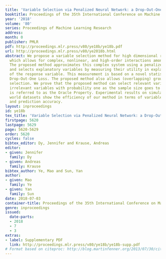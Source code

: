```yaml
---
title: 'Variable Selection via Penalized Neural Network: a Drop-Out-One Loss Approach'
booktitle: Proceedings of the 35th International Conference on Machine Learning
year: '2018'
volume: '80'
series: Proceedings of Machine Learning Research
address: 
month: 0
publisher: PMLR
pdf: http://proceedings.mlr.press/v80/ye18b/ye18b.pdf
url: http://proceedings.mlr.press/v80/ye2018b.html
abstract: We propose a variable selection method for high dimensional regression models,
  which allows for complex, nonlinear, and high-order interactions among variables.
  The proposed method approximates this complex system using a penalized neural network
  and selects explanatory variables by measuring their utility in explaining the variance
  of the response variable. This measurement is based on a novel statistic called
  Drop-Out-One Loss. The proposed method also allows (overlapping) group variable
  selection. We prove that the proposed method can select relevant variables and exclude
  irrelevant variables with probability one as the sample size goes to infinity, which
  is referred to as the Oracle Property. Experimental results on simulated and real
  world datasets show the efficiency of our method in terms of variable selection
  and prediction accuracy.
layout: inproceedings
id: ye18b
tex_title: 'Variable Selection via Penalized Neural Network: a Drop-Out-One Loss Approach'
firstpage: 5620
lastpage: 5629
page: 5620-5629
order: 5620
cycles: false
bibtex_editor: Dy, Jennifer and Krause, Andreas
editor:
- given: Jennifer
  family: Dy
- given: Andreas
  family: Krause
bibtex_author: Ye, Mao and Sun, Yan
author:
- given: Mao
  family: Ye
- given: Yan
  family: Sun
date: 2018-07-03
container-title: Proceedings of the 35th International Conference on Machine Learning
genre: inproceedings
issued:
  date-parts:
  - 2018
  - 7
  - 3
extras:
- label: Supplementary PDF
  link: http://proceedings.mlr.press/v80/ye18b/ye18b-supp.pdf
# Format based on citeproc: http://blog.martinfenner.org/2013/07/30/citeproc-yaml-for-bibliographies/
---
```

